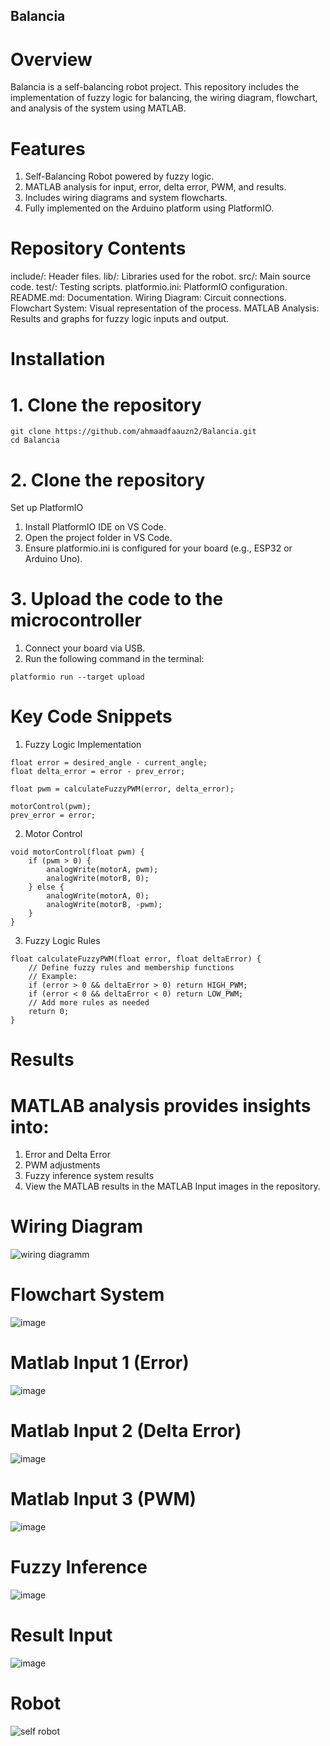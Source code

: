 ## Balancia
# Overview
Balancia is a self-balancing robot project. This repository includes the implementation of fuzzy logic for balancing, the wiring diagram, flowchart, and analysis of the system using MATLAB.

# Features
1. Self-Balancing Robot powered by fuzzy logic.
2. MATLAB analysis for input, error, delta error, PWM, and results.
3. Includes wiring diagrams and system flowcharts.
4. Fully implemented on the Arduino platform using PlatformIO.

# Repository Contents
include/: Header files.
lib/: Libraries used for the robot.
src/: Main source code.
test/: Testing scripts.
platformio.ini: PlatformIO configuration.
README.md: Documentation.
Wiring Diagram: Circuit connections.
Flowchart System: Visual representation of the process.
MATLAB Analysis: Results and graphs for fuzzy logic inputs and output.


# Installation
# 1. Clone the repository
```
git clone https://github.com/ahmaadfaauzn2/Balancia.git
cd Balancia
```

# 2. Clone the repository
Set up PlatformIO
1. Install PlatformIO IDE on VS Code.
2. Open the project folder in VS Code.
3. Ensure platformio.ini is configured for your board (e.g., ESP32 or Arduino Uno).
 
# 3. Upload the code to the microcontroller
1. Connect your board via USB.
2. Run the following command in the terminal:
```
platformio run --target upload
```

# Key Code Snippets
1. Fuzzy Logic Implementation
```
float error = desired_angle - current_angle;
float delta_error = error - prev_error;

float pwm = calculateFuzzyPWM(error, delta_error);

motorControl(pwm);
prev_error = error;
```

2. Motor Control
```
void motorControl(float pwm) {
    if (pwm > 0) {
        analogWrite(motorA, pwm);
        analogWrite(motorB, 0);
    } else {
        analogWrite(motorA, 0);
        analogWrite(motorB, -pwm);
    }
}
```

3. Fuzzy Logic Rules
```
float calculateFuzzyPWM(float error, float deltaError) {
    // Define fuzzy rules and membership functions
    // Example:
    if (error > 0 && deltaError > 0) return HIGH_PWM;
    if (error < 0 && deltaError < 0) return LOW_PWM;
    // Add more rules as needed
    return 0;
}
```

# Results
# MATLAB analysis provides insights into:

1. Error and Delta Error
2. PWM adjustments
3. Fuzzy inference system results
4. View the MATLAB results in the MATLAB Input images in the repository.




# Wiring Diagram 
![wiring diagramm](https://github.com/user-attachments/assets/6243e3b0-f992-4148-a7ac-4121a37c9bbf)


# Flowchart System
![image](https://github.com/user-attachments/assets/ddea0280-1714-44f6-958f-20183f59582d)

# Matlab Input 1 (Error)
![image](https://github.com/user-attachments/assets/b2ac624c-ee5b-450a-a2cf-fed578d17712)

# Matlab Input 2 (Delta Error)
![image](https://github.com/user-attachments/assets/9b213322-ec25-48c7-988f-e72623df31ad)

# Matlab Input 3 (PWM)
![image](https://github.com/user-attachments/assets/8c23c2c7-a695-49c7-b63e-7bd18b5c57cf)

# Fuzzy Inference
![image](https://github.com/user-attachments/assets/8d9cb8df-35a0-44bb-80c4-d4b8c97d474b)

# Result Input 
![image](https://github.com/user-attachments/assets/9354dbbd-b693-46e8-9686-bd60561b2e64)


# Robot
![self robot](https://github.com/user-attachments/assets/90c9c5f1-b4d4-45f5-a430-4e9d36ce3070)

